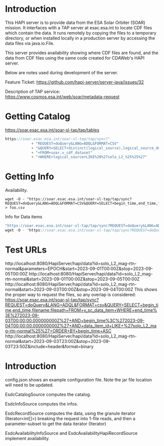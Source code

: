 # Introduction
This HAPI server is to provide data from the ESA Solar Orbiter (SOAR) mission.  It interfaces
with a TAP server at esac.esa.int to locate CDF files which contain the data.  It runs remotely
by copying the files to a temporary directory, or when installed locally in a production 
server by accessing the data files via java.io.File.

This server provides availability showing where CDF files are found, and the data from CDF files
using the same code created for CDAWeb's HAPI server.

Below are notes used during development of the server.

Feature Ticket: https://github.com/hapi-server/server-java/issues/32

Description of TAP service: https://www.cosmos.esa.int/web/soar/metadata-request

# Getting Catalog
https://soar.esac.esa.int/soar-sl-tap/tap/tables

```java
https://soar.esac.esa.int/soar-sl-tap/tap/sync?"
            + "REQUEST=doQuery&LANG=ADQL&FORMAT=CSV"
            + "&QUERY=SELECT+distinct(logical_source),logical_source_description"
            + "+FROM+soar.v_cdf_dataset"
            + "+WHERE+logical_source+LIKE%20%27solo_L2_%25%25%27"
```

# Getting Info
Availability.  
```
wget -O - "https://soar.esac.esa.int/soar-sl-tap/tap/sync?REQUEST=doQuery&LANG=ADQL&FORMAT=CSV&QUERY=SELECT+begin_time,end_time,filepath,filename+FROM+soar.v_sc_data_item+WHERE+instrument='MAG'+AND+level='L2'" > foo.csv
```

Info for Data items
```java
"https://soar.esac.esa.int/soar-sl-tap/tap/sync?REQUEST=doQuery&LANG=ADQL&FORMAT=json&QUERY=select%20*%20from%20soar.v_cdf_plot_metadata%20where%20logical_source%20=%20%27"+id+"%27";
wget -O - 'https://soar.esac.esa.int/soar-sl-tap/tap/sync?REQUEST=doQuery&LANG=ADQL&FORMAT=json&QUERY=SELECT+filename,+filepath+FROM+v_sc_data_item+WHERE+begin_time%3E%272020-08-29+00:00:00%27+AND+end_time%3C%272020-09-30+00:00:00%27+AND+data_item_id+LIKE+%27solo_L2_rpw-lfr-surv-asm%25%27'
```

# Test URLs
http://localhost:8080/HapiServer/hapi/data?id=solo_L2_mag-rtn-normal&parameters=EPOCH&start=2023-09-01T00:00Z&stop=2023-09-05T00:00Z
http://localhost:8080/HapiServer/hapi/data?id=solo_L2_mag-rtn-normal&start=2023-09-01T00:00Z&stop=2023-09-05T00:00Z
http://localhost:8080/HapiServer/hapi/data?id=solo_L2_mag-rtn-normal&start=2023-09-03T00:00Z&stop=2023-09-04T00:00Z
This shows the proper way to request the files, so any overlap is considered:
https://soar.esac.esa.int/soar-sl-tap/tap/sync?REQUEST=doQuery&LANG=ADQL&FORMAT=csv&QUERY=SELECT+begin_time,end_time,filename,filepath+FROM+v_sc_data_item+WHERE+end_time%3E%272023-09-03T00:00:00.000000000Z%27+AND+begin_time%3C%272023-09-04T00:00:00.000000000Z%27+AND+data_item_id+LIKE+%27solo_L2_mag-rtn-normal%25%27+ORDER+BY+begin_time+ASC
http://localhost:8080/HapiServer/hapi/data?id=solo_L2_mag-rtn-normal&start=2023-09-03T23:00Z&stop=2023-09-03T23:50Z&include=header&format=binary

# Introduction
config.json shows an example configuration file.  Note the jar file location
will need to be updated.

EsdcCatalogSource computes the catalog.

EsdcInfoSource computes the infos.

EsdcRecordSource computes the data, using the granule iterator (Iterator<int[]>)
breaking the request into 1-file reads, and then a parameter-subset to get
the data iterator (Iterator<HapiRecord>)

EsdcAvailabilityInfoSource and EsdcAvailabilityHapiRecordSource implement availability.